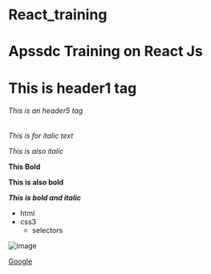 # React_training

<h1><strong>Apssdc Training on React Js</strong></h1>

# This is header1 tag

###### This is an header5 tag

*This is for italic text*

_This is also italic_

**This Bold**

__This is also bold__

***This is bold and italic***

* html
* css3
   * selectors
   
![image]()

[Google](www.google.com)

